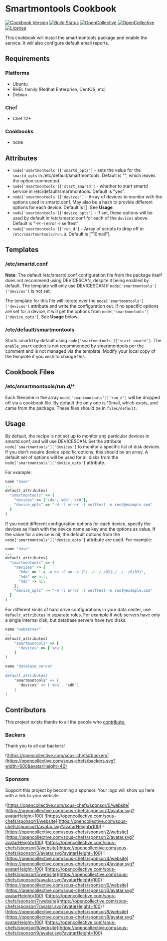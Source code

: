 # Smartmontools Cookbook

[![Cookbook Version](https://img.shields.io/cookbook/v/smartmontools.svg)](https://supermarket.chef.io/cookbooks/smartmontools)
[![Build Status](https://img.shields.io/circleci/project/github/sous-chefs/smartmontools/master.svg)](https://circleci.com/gh/sous-chefs/smartmontools)
[![OpenCollective](https://opencollective.com/sous-chefs/backers/badge.svg)](#backers)
[![OpenCollective](https://opencollective.com/sous-chefs/sponsors/badge.svg)](#sponsors)
[![License](https://img.shields.io/badge/License-Apache%202.0-green.svg)](https://opensource.org/licenses/Apache-2.0)

This cookbook will install the smartmontools package and enable the service. It will also configure default email reports.

## Requirements

### Platforms

- Ubuntu
- RHEL family (Redhat Enterprise, CentOS, etc)
- Debian

### Chef

- Chef 12+

### Cookbooks

- none

## Attributes

- `node['smartmontools']['smartd_opts']` - sets the value for the `smartd_opts` in /etc/default/smartmontools. Default is "", which leaves the option commented.
- `node['smartmontools']['start_smartd']` - whether to start smartd service in /etc/default/smartmontools. Default is "yes".
- `node['smartmontools']['devices']` - Array of devices to monitor with the options used in smartd.conf. May also be a hash to provide different options for each device. Default is []. See **Usage**.
- `node['smartmontools']['device_opts']` - If set, these options will be used by default in /etc/smartd.conf for each of the `devices` above. Default is "-H -l error -l selftest".
- `node['smartmontools']['run_d']` - Array of scripts to drop off in `/etc/smartmontools/run.d`. Default is ["10mail"].

## Templates

### /etc/smartd.conf

**Note**: The default /etc/smartd.conf configuration file from the package itself does not recommend using DEVICESCAN, despite it being enabled by default. The template will only use DEVICESCAN if `node['smartmontools']['devices']` is not set.

The template for this file will iterate over the `node['smartmontools']['devices']` attribute and write the configuration out. If no specific options are set for a device, it will get the options from `node['smartmontools']['device_opts']`. See **Usage** below.

### /etc/default/smartmontools

Starts smartd by default using `node['smartmontools']['start_smartd']`. The `enable_smart` option is not recommended by smartmontools per the comment and is not managed via the template. Modify your local copy of the template if you wish to change this.

## Cookbook Files

### /etc/smartmontools/run.d/*

Each filename in the array `node['smartmontools']['run_d']` will be dropped off via a cookbook file. By default the only one is 10mail, which exists, and came from the package. These files should be in `files/default`.

## Usage

By default, the recipe is not set up to monitor any particular devices in smartd.conf, and will use DEVICESCAN. Set the attribute `node['smartmontools']['devices']` to monitor a specific list of disk devices. If you don't require device specific options, this should be an array. A default set of options will be used for all disks from the `node['smartmontools']['device_opts']` attribute.

For example:

```ruby
name "base"
...
default_attributes(
  "smartmontools" => {
    "devices" => ['sda','sdb','sr0'],
    "device_opts" => "-H -l error -l selftest -m root@example.com"
  }
)
```

If you need different configuration options for each device, specify the devices as Hash with the device name as key and the options as value. If the value for a device is nil, the default options from the `node['smartmontools']['device_opts']` attribute are used. For example:

```ruby
name "base"
...
default_attributes(
  "smartmontools" => {
    "devices" => {
      "hda" => "-a -o on -S on -s (S/../.././02|L/../../6/03)",
      "hdb" => nil,
      "hdc" => nil
    },
    "device_opts" => "-H -l error -l selftest -m root@example.com"
  }
)
```

For different kinds of hard drive configurations in your data center, use `default_attributes` in separate roles. For example if web servers have only a single internal disk, but database servers have two disks:

```ruby
name "webserver"
...
default_attributes(
    "smartmontools" => {
      "devices" => ['sda']
    }
)

name "database_server
...
default_attributes(
    "smartmontools" => {
      "devices" => ['sda', "sdb"]
    }
)
```

## Contributors

This project exists thanks to all the people who [contribute.](https://opencollective.com/sous-chefs/contributors.svg?width=890&button=false)

### Backers

Thank you to all our backers!

![https://opencollective.com/sous-chefs#backers](https://opencollective.com/sous-chefs/backers.svg?width=600&avatarHeight=40)

### Sponsors

Support this project by becoming a sponsor. Your logo will show up here with a link to your website.

![https://opencollective.com/sous-chefs/sponsor/0/website](https://opencollective.com/sous-chefs/sponsor/0/avatar.svg?avatarHeight=100)
![https://opencollective.com/sous-chefs/sponsor/1/website](https://opencollective.com/sous-chefs/sponsor/1/avatar.svg?avatarHeight=100)
![https://opencollective.com/sous-chefs/sponsor/2/website](https://opencollective.com/sous-chefs/sponsor/2/avatar.svg?avatarHeight=100)
![https://opencollective.com/sous-chefs/sponsor/3/website](https://opencollective.com/sous-chefs/sponsor/3/avatar.svg?avatarHeight=100)
![https://opencollective.com/sous-chefs/sponsor/4/website](https://opencollective.com/sous-chefs/sponsor/4/avatar.svg?avatarHeight=100)
![https://opencollective.com/sous-chefs/sponsor/5/website](https://opencollective.com/sous-chefs/sponsor/5/avatar.svg?avatarHeight=100)
![https://opencollective.com/sous-chefs/sponsor/6/website](https://opencollective.com/sous-chefs/sponsor/6/avatar.svg?avatarHeight=100)
![https://opencollective.com/sous-chefs/sponsor/7/website](https://opencollective.com/sous-chefs/sponsor/7/avatar.svg?avatarHeight=100)
![https://opencollective.com/sous-chefs/sponsor/8/website](https://opencollective.com/sous-chefs/sponsor/8/avatar.svg?avatarHeight=100)
![https://opencollective.com/sous-chefs/sponsor/9/website](https://opencollective.com/sous-chefs/sponsor/9/avatar.svg?avatarHeight=100)
